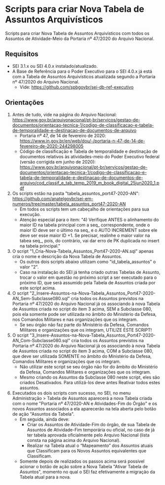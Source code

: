 # Scripts para criar Nova Tabela de Assuntos Arquivísticos
Scripts para criar Nova Tabela de Assuntos Arquivísticos com todos os Assuntos de Atividade-Meio da Portaria nº 47/2020 do Arquivo Nacional.

## Requisitos
- SEI 3.1.x ou SEI 4.0.x instalado/atualizado.
- A Base de Referência para o Poder Executivo para o SEI 4.0.x já está com a Tabela de Assuntos Arquivísticos atualizada segundo a Portaria nº 47/2020 do Arquivo Nacional.
	- Vide: https://github.com/spbgovbr/sei-db-ref-executivo

## Orientações
1. Antes de tudo, vide na página do Arquivo Nacional: https://www.gov.br/arquivonacional/pt-br/servicos/gestao-de-documentos/orientacao-tecnica-1/codigo-de-classificacao-e-tabela-de-temporalidade-e-destinacao-de-documentos-de-arquivo
	- Portaria nº 47, de 14 de fevereiro de 2020: https://www.in.gov.br/en/web/dou/-/portaria-n-47-de-14-de-fevereiro-de-2020-244298005
	- Código de classificação e Tabela de temporalidade e destinação de documentos relativos às atividades-meio do Poder Executivo federal (versão corrigida em junho de 2020): https://www.gov.br/arquivonacional/pt-br/servicos/gestao-de-documentos/orientacao-tecnica-1/codigo-de-classificacao-e-tabela-de-temporalidade-e-destinacao-de-documentos-de-arquivo/cod_classif_e_tab_temp_2019_m_book_digital_25jun2020_1.pdf
2. Os scripts estão na pasta "tabela_assuntos_port47-2020-AN": https://github.com/anatelgovbr/sei-em-numeros/tree/master/tabela_assuntos_port47-2020-AN
	- Em todos os scripts tem um cabeçalho de orientações para sua execução.
	- Atenção especial para o item: "4) Verifique ANTES o alinhamento do maior ID na tabela principal com a seq_ correspondente, onde o maior ID deve ser o último na seq_ e o AUTO INCREMENT sobre ele deve ser esse maior ID +1. Se precisar, realinhe o maior valor na tabea seq_, pois, do contrário, vai dar erro de PK duplicada no insert na tabela principal."
3. O script "1_Cria-Nova-Tabela_Assuntos_Port47-2020-AN.sql" apenas cria o nome e descrição da Nova Tabela de Assuntos.
	- Os outros dois scripts abaixo utilizam como "id_tabela_assuntos" o valor "2".
	- Caso na instalação do SEI já tenha criado outras Tabelas de Assunto, trocar o valor em questão no próximo script a ser executado para o próximo ID, que será assumido pela Tabela de Assuntos criada por este script acima.
4. O script "2_Insere-Assuntos-na-Nova-Tabela_Assuntos_Port47-2020-AN_Sem-Subclasse080.sql" cria todos os Assuntos previstos na Portaria nº 47/2020 do Arquivo Nacional já os associando à nova Tabela de Assuntos criada no script do item 3 acima, SEM a Subclasse 080, pois ela somente pode ser utilizada no âmbito do Ministério da Defesa, nos Comandos Militares e nas organizações que os integram.
	- Se seu órgão não faz parte do Ministério da Defesa, Comandos Militares e organizações que os integram, UTILIZE ESTE SCRIPT!
5. O script "3_Insere-Assuntos-na-Nova-Tabela_Assuntos_Port47-2020-AN_Com-Subclasse080.sql" cria todos os Assuntos previstos na Portaria nº 47/2020 do Arquivo Nacional já os associando à nova Tabela de Assuntos criada no script do item 3 acima, COM a Subclasse 080, que deve ser utilizada SOMENTE no âmbito do Ministério da Defesa, Comandos Militares e organizações que os integram.
	- Não utilizar este script se seu órgão não for do âmbito do Ministério da Defesa, Comandos Militares e organizações que os integram.
	- Mesmo criando os Assuntos da Subclasse 080 neste script, eles são criados Desativados. Para utilizá-los deve antes Reativar todos estes assuntos.
6. Executados os dois scripts com sucesso, no SEI, no menu Administração > Tabela de Assuntos aparecerá a nova Tabela criada com o nome "Portaria nº 47/2020-AN e Atividades-Fim do Órgão" e os novos Assuntos associados a ela aparecerão na tela aberta pelo botão de ação "Assuntos da Tabela".
	- Em seguida, ainda deve:
		- Criar os Assuntos de Atividade-Fim do órgão, de sua Tabela de Assuntos de Atividade-Fim temporária ou oficial, no caso de já ter tabela aprovada oficialmente pelo Arquivo Nacional (lista consta na página acima do Arquivo Nacional).
		- Realizar na Tabela atual o “Mapeamento” dos Assuntos atuais que Classificam para os Novos Assuntos equivalentes que Classificam.
	- Somente depois de realizados os passos acima será possível acionar o botão de ação sobre a Nova Tabela "Ativar Tabela de Assuntos", momento no qual o SEI faz efetivamente a migração da Tabela atual para a nova.
